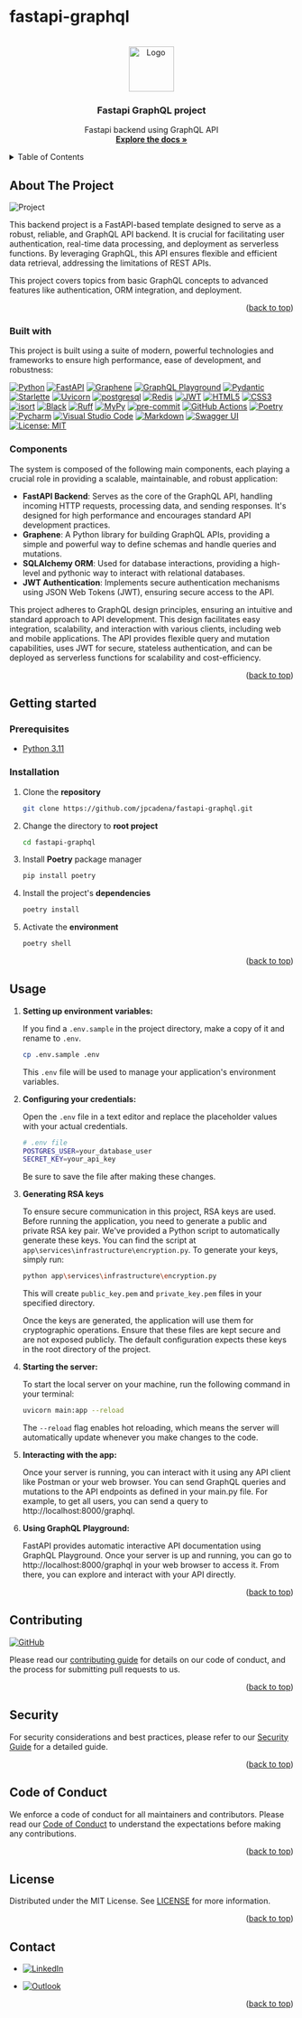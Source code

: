 # fastapi-graphql

<!-- Improved compatibility of back to top link: See: https://github.com/othneildrew/Best-README-Template/pull/73 -->
<a name="readme-top"></a>

<!-- PROJECT SHIELDS -->
<!--
*** Markdown "reference style" links for readability.
*** Reference links are enclosed in brackets [ ] instead of parentheses ( ).
-->

<!-- PROJECT LOGO -->
<br />
<div align="center">
  <a href="https://github.com/othneildrew/Best-README-Template">
    <img src="assets/images/logo.png" alt="Logo" width="80" height="80">
  </a>

<h3 align="center">Fastapi GraphQL project</h3>

  <p align="center">
    Fastapi backend using GraphQL API
    <br />
    <a href="https://github.com/jpcadena/fastapi-graphql"><strong>Explore the
docs
»</strong></a>
    <br />
  </p>
</div>

<!-- TABLE OF CONTENTS -->
<details>
  <summary>Table of Contents</summary>
  <ol>
       <li>
      <a href="#about-the-project">About The Project</a>
      <ul>
        <li><a href="#built-with">Built With</a></li>
      </ul>
    </li>
    <li>
      <a href="#getting-started">Getting Started</a>
      <ul>
        <li><a href="#prerequisites">Prerequisites</a></li>
        <li><a href="#installation">Installation</a></li>
      </ul>
    </li>
    <li><a href="#usage">Usage</a></li>
    <li><a href="#contributing">Contributing</a></li>
    <li><a href="#security">Security</a></li>
    <li><a href="#code-of-conduct">Code of Conduct</a></li>
    <li><a href="#license">License</a></li>
    <li><a href="#contact">Contact</a></li>  </ol>
</details>

<!-- ABOUT THE PROJECT -->

## About The Project

![Project][project-screenshot]

This backend project is a FastAPI-based template designed to serve as a robust,
reliable, and GraphQL API backend. It is crucial for facilitating user
authentication, real-time data processing, and deployment as serverless
functions.
By leveraging GraphQL, this API ensures flexible and efficient data retrieval,
addressing the limitations of REST APIs.

This project covers topics from basic GraphQL concepts to advanced features
like authentication, ORM integration, and deployment.


<p align="right">(<a href="#readme-top">back to top</a>)</p>

### Built with

This project is built using a suite of modern, powerful technologies and
frameworks to ensure high performance, ease of development, and robustness:

[![Python][python-shield]][python-url] [![FastAPI][fastapi-shield]][fastapi-url] [![Graphene][graphene-shield]][graphene-url] [![GraphQL Playground][graphql-playground-shield]][graphql-playground-url] [![Pydantic][pydantic-shield]][pydantic-url] [![Starlette][starlette-shield]][starlette-url] [![Uvicorn][uvicorn-shield]][uvicorn-url] [![postgresql][postgresql-shield]][postgresql-url] [![Redis][redis-shield]][redis-url] [![JWT][jwt-shield]][jwt-url] [![HTML5][html5-shield]][html5-url] [![CSS3][css3-shield]][css3-url] [![isort][isort-shield]][isort-url] [![Black][black-shield]][black-url] [![Ruff][ruff-shield]][ruff-url] [![MyPy][mypy-shield]][mypy-url] [![pre-commit][pre-commit-shield]][pre-commit-url] [![GitHub Actions][github-actions-shield]][github-actions-url] [![Poetry][poetry-shield]][poetry-url] [![Pycharm][pycharm-shield]][pycharm-url] [![Visual Studio Code][visual-studio-code-shield]][visual-studio-code-url] [![Markdown][markdown-shield]][markdown-url] [![Swagger UI][swagger-ui-shield]][swagger-ui-url] [![License: MIT][license-shield]][license-url]

### Components

The system is composed of the following main components, each playing a
crucial role in providing a scalable, maintainable, and robust application:

- **FastAPI Backend**: Serves as the core of the GraphQL API, handling incoming
  HTTP requests, processing data, and sending responses. It's designed for high
  performance and encourages standard API development practices.
- **Graphene**: A Python library for building GraphQL APIs, providing a simple
  and powerful way to define schemas and handle queries and mutations.
- **SQLAlchemy ORM**: Used for database interactions, providing a high-level
  and pythonic way to interact with relational databases.
- **JWT Authentication**: Implements secure authentication mechanisms using JSON
  Web Tokens (JWT), ensuring secure access to the API.

This project adheres to GraphQL design principles, ensuring an intuitive and
standard approach to API development. This design facilitates easy integration,
scalability, and interaction with various clients, including web and mobile
applications. The API provides flexible query and mutation capabilities, uses
JWT for secure, stateless authentication, and can be deployed as serverless
functions for scalability and cost-efficiency.


<p align="right">(<a href="#readme-top">back to top</a>)</p>

<!-- GETTING STARTED -->

## Getting started

### Prerequisites

- [Python 3.11][python-docs]

### Installation

1. Clone the **repository**

   ```bash
   git clone https://github.com/jpcadena/fastapi-graphql.git
   ```

2. Change the directory to **root project**

   ```bash
   cd fastapi-graphql
   ```

3. Install **Poetry** package manager

   ```bash
   pip install poetry
   ```

4. Install the project's **dependencies**

   ```bash
   poetry install
   ```

5. Activate the **environment**

   ```bash
   poetry shell
   ```

<p align="right">(<a href="#readme-top">back to top</a>)</p>

<!-- USAGE EXAMPLES -->

## Usage

1. **Setting up environment variables:**

   If you find a `.env.sample` in the project directory, make a copy of it and
   rename to `.env`.

   ```bash
   cp .env.sample .env
   ```

   This `.env` file will be used to manage your application's environment
   variables.

2. **Configuring your credentials:**

   Open the `.env` file in a text editor and replace the placeholder values with
   your actual credentials.

   ```bash
   # .env file
   POSTGRES_USER=your_database_user
   SECRET_KEY=your_api_key
   ```

   Be sure to save the file after making these changes.

3. **Generating RSA keys**

   To ensure secure communication in this project, RSA keys are used. Before
   running the application, you need to generate a public and private RSA key
   pair.
   We've provided a Python script to automatically generate these keys. You can
   find the script at `app\services\infrastructure\encryption.py`. To generate
   your keys, simply run:

    ```bash
    python app\services\infrastructure\encryption.py
    ```

   This will create `public_key.pem` and `private_key.pem` files in your
   specified directory.

   Once the keys are generated, the application will use them for cryptographic
   operations. Ensure that these files are kept secure and are not exposed
   publicly. The default configuration expects these keys in the root directory
   of the project.

4. **Starting the server:**

   To start the local server on your machine, run the following command in your
   terminal:

   ```bash
   uvicorn main:app --reload
   ```

   The `--reload` flag enables hot reloading, which means the server will
   automatically update whenever you make changes to the code.

5. **Interacting with the app:**

   Once your server is running, you can interact with it using any API client
   like Postman or your web browser. You can send GraphQL queries and mutations
   to the API endpoints as defined in your main.py file. For example, to get all
   users, you can send a query to http://localhost:8000/graphql.

6. **Using GraphQL Playground:**

   FastAPI provides automatic interactive API documentation using GraphQL
   Playground. Once your server is up and running, you can go
   to http://localhost:8000/graphql in your web browser to access it. From
   there, you can explore and interact with your API directly.

<p align="right">(<a href="#readme-top">back to top</a>)</p>


<!-- CONTRIBUTING -->

## Contributing

[![GitHub][github-shield]][github-url]

Please read our [contributing guide](CONTRIBUTING.md) for details on our code of
conduct, and the process for submitting pull requests to us.

<p align="right">(<a href="#readme-top">back to top</a>)</p>

<!-- SECURITY -->

## Security

For security considerations and best practices, please refer to
our [Security Guide](SECURITY.md) for a detailed guide.

<p align="right">(<a href="#readme-top">back to top</a>)</p>

<!-- CODE_OF_CONDUCT -->

## Code of Conduct

We enforce a code of conduct for all maintainers and contributors. Please read
our [Code of Conduct](CODE_OF_CONDUCT.md) to understand the expectations before
making any contributions.

<p align="right">(<a href="#readme-top">back to top</a>)</p>

<!-- LICENSE -->

## License

Distributed under the MIT License. See [LICENSE](LICENSE) for more information.

<p align="right">(<a href="#readme-top">back to top</a>)</p>

<!-- CONTACT -->

## Contact

- [![LinkedIn][linkedin-shield]][linkedin-url]

- [![Outlook][outlook-shield]](mailto:jpcadena@espol.edu.ec?subject=[GitHub]fastapi-graphql)

<p align="right">(<a href="#readme-top">back to top</a>)</p>

<!-- MARKDOWN LINKS & IMAGES -->
<!-- https://www.markdownguide.org/basic-syntax/#reference-style-links -->

[project-screenshot]: assets/images/project.png

[python-docs]: https://docs.python.org/3.11/

[linkedin-shield]: https://img.shields.io/badge/linkedin-%230077B5.svg?style=for-the-badge&logo=linkedin&logoColor=white

[outlook-shield]: https://img.shields.io/badge/Microsoft_Outlook-0078D4?style=for-the-badge&logo=microsoft-outlook&logoColor=white

[python-shield]: https://img.shields.io/badge/python-3670A0?style=for-the-badge&logo=python&logoColor=ffdd54

[fastapi-shield]: https://img.shields.io/badge/FastAPI-FFFFFF?style=for-the-badge&logo=fastapi

[pydantic-shield]: https://img.shields.io/badge/Pydantic-FF43A1?style=for-the-badge&logo=pydantic&logoColor=white

[starlette-shield]: https://img.shields.io/badge/Starlette-392939?style=for-the-badge&logo=starlette&logoColor=white

[uvicorn-shield]: https://img.shields.io/badge/Uvicorn-2A308B?style=for-the-badge&logo=uvicorn&logoColor=white

[redis-shield]: https://img.shields.io/badge/Redis-DC382D?style=for-the-badge&logo=redis&logoColor=white

[html5-shield]: https://img.shields.io/badge/HTML5-E34F26?style=for-the-badge&logo=html5&logoColor=white

[jwt-shield]: https://img.shields.io/badge/JWT-black?style=for-the-badge&logo=JSON%20web%20tokens

[pycharm-shield]: https://img.shields.io/badge/PyCharm-21D789?style=for-the-badge&logo=pycharm&logoColor=white

[markdown-shield]: https://img.shields.io/badge/Markdown-000000?style=for-the-badge&logo=markdown&logoColor=white

[swagger-ui-shield]: https://img.shields.io/badge/-Swagger-%23Clojure?style=for-the-badge&logo=swagger&logoColor=white

[github-shield]: https://img.shields.io/badge/github-%23121011.svg?style=for-the-badge&logo=github&logoColor=white

[ruff-shield]: https://img.shields.io/endpoint?url=https://raw.githubusercontent.com/charliermarsh/ruff/main/assets/badge/v1.json

[black-shield]: https://img.shields.io/badge/code%20style-black-000000.svg?style=for-the-badge&logo=appveyor

[mypy-shield]: https://img.shields.io/badge/mypy-checked-2A6DB2.svg?style=for-the-badge&logo=appveyor

[visual-studio-code-shield]: https://img.shields.io/badge/Visual_Studio_Code-007ACC?style=for-the-badge&logo=visual-studio-code&logoColor=white

[poetry-shield]: https://img.shields.io/endpoint?url=https://raw.githubusercontent.com/python-poetry/website/main/static/badge/v0.json

[postgresql-shield]: https://img.shields.io/badge/PostgreSQL-336791?style=for-the-badge&logo=postgresql&logoColor=white

[isort-shield]: https://img.shields.io/badge/%20imports-isort-%231674b1?style=flat&labelColor=ef8336

[github-actions-shield]: https://img.shields.io/badge/github%20actions-%232671E5.svg?style=for-the-badge&logo=githubactions&logoColor=white

[pre-commit-shield]: https://img.shields.io/badge/pre--commit-F7B93E?style=for-the-badge&logo=pre-commit&logoColor=white

[css3-shield]: https://img.shields.io/badge/CSS3-1572B6?style=for-the-badge&logo=css3&logoColor=white

[license-shield]: https://img.shields.io/badge/License-MIT-yellow.svg

[graphene-shield]: https://img.shields.io/badge/Graphene-FF6F3F?style=for-the-badge&logo=graphql&logoColor=white

[graphql-playground-shield]: https://img.shields.io/badge/GraphQL%20Playground-E535AB?style=for-the-badge&logo=graphql&logoColor=white

[linkedin-url]: https://linkedin.com/in/juanpablocadenaaguilar

[python-url]: https://docs.python.org/3.11/

[fastapi-url]: https://fastapi.tiangolo.com

[pydantic-url]: https://docs.pydantic.dev

[starlette-url]: https://www.starlette.io/

[uvicorn-url]: https://www.uvicorn.org/

[redis-url]: https://redis.io/

[html5-url]: https://developer.mozilla.org/en-US/docs/Glossary/HTML5

[jwt-url]: https://jwt.io/

[pycharm-url]: https://www.jetbrains.com/pycharm/

[markdown-url]: https://daringfireball.net/projects/markdown/

[swagger-ui-url]: https://swagger.io/

[github-url]: https://github.com/jpcadena/fastapi-graphql

[ruff-url]: https://beta.ruff.rs/docs/

[black-url]: https://github.com/psf/black

[mypy-url]: http://mypy-lang.org/

[visual-studio-code-url]: https://code.visualstudio.com/

[poetry-url]: https://python-poetry.org/

[postgresql-url]: https://www.postgresql.org/

[isort-url]: https://pycqa.github.io/isort/

[github-actions-url]: https://github.com/features/actions

[pre-commit-url]: https://pre-commit.com/

[css3-url]: https://developer.mozilla.org/en-US/docs/Web/CSS

[license-url]: https://opensource.org/licenses/MIT

[graphene-url]: https://docs.graphene-python.org/en/latest/

[graphql-playground-url]: https://github.com/graphql/graphql-playground
